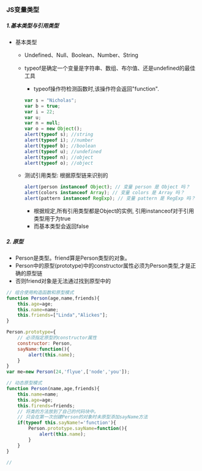 ### JS变量类型

##### 1.基本类型与引用类型

* 基本类型  

  - Undefined、Null、Boolean、Number、String

  - typeof是确定一个变量是字符串、数组、布尔值、还是undefined的最佳工具

    - typeof操作符检测函数时,该操作符会返回"function".

    ```js
    var s = "Nicholas";
    var b = true;
    var i = 22;
    var u;
    var n = null;
    var o = new Object();
    alert(typeof s); //string
    alert(typeof i); //number
    alert(typeof b); //boolean
    alert(typeof u); //undefined
    alert(typeof n); //object
    alert(typeof o); //object
    ```

  - 测试引用类型: 根据原型链来识别的

    ```js
    alert(person instanceof Object); // 变量 person 是 Object 吗？
    alert(colors instanceof Array); // 变量 colors 是 Array 吗？
    alert(pattern instanceof RegExp); // 变量 pattern 是 RegExp 吗？
    ```

    - 根据规定,所有引用类型都是Object的实例, 引用instanceof对于引用类型用于为true
    - 而基本类型会返回false

##### 2. 原型

- Person是类型。friend算是Person类型的对象。
- Person中的原型(prototype)中的constructor属性必须为Person类型,才是正确的原型链
- 否则friend对象是无法通过找到原型中的

```js
// 组合使用构造函数和原型模式
function Person(age,name,friends){
    this.age=age;
    this.name=name;
    this.friends=["Linda","Alickes"];
}

Person.prototype={
    // 必须指定原型的constructor属性
    constructor: Person,
    sayName:function(){
        alert(this.name);
    }
}
var me=new Person(24,'flyue',['node','you']);

// 动态原型模式
function Person(name,age,friends){
    this.name=name;
    this.age=age;
    this.firends=friends;
    // 将类的方法放到了自己的代码块中。
    // 只会在第一次创建Person的对象时未原型添加sayName方法
    if(typeof this.sayName!='function'){
        Person.prototype.sayName=function(){
            alert(this.name);
        }
    }
}

// 

```



